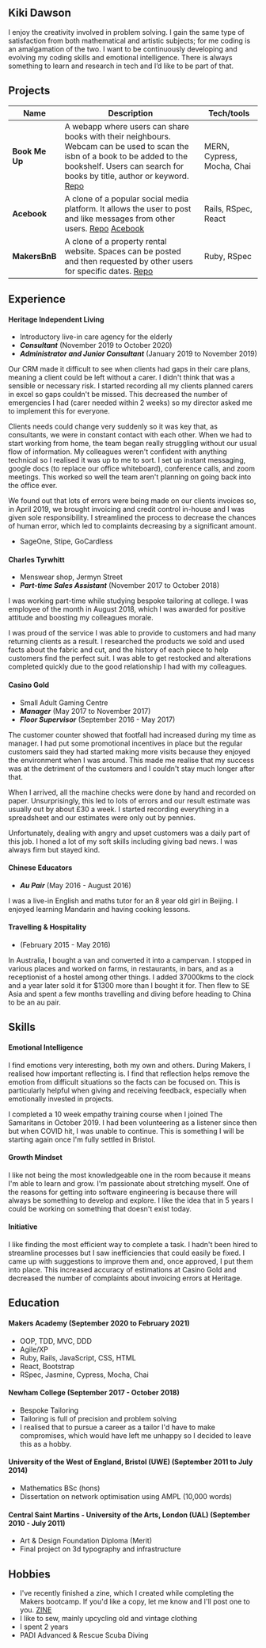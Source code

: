 ## Kiki Dawson

I enjoy the creativity involved in problem solving. I gain the same type of satisfaction from both mathematical and artistic subjects; for me coding is an amalgamation of the two. I want to be continuously developing and evolving my coding skills and emotional intelligence. There is always something to learn and research in tech and I’d like to be part of that.

## Projects

| Name                         | Description       | Tech/tools        |
| ---------------------------- | ----------------- | ----------------- |
| **Book Me Up**            | A webapp where users can share books with their neighbours. Webcam can be used to scan the isbn of a book to be added to the bookshelf. Users can search for books by title, author or keyword. [Repo](https://github.com/argy-bargy/book_swap) | MERN, Cypress, Mocha, Chai |
| **Acebook** | A clone of a popular social media platform. It allows the user to post and like messages from other users. [Repo](https://github.com/Will-Helliwell/acebook-on-the-rails) [Acebook](https://acebook-on-the-rails.herokuapp.com/) | Rails, RSpec, React             |
| **MakersBnB** | A clone of a property rental website. Spaces can be posted and then requested by other users for specific dates. [Repo](https://github.com/chrismabdo/makersbnb)| Ruby, RSpec             |

## Experience

#### Heritage Independent Living
- Introductory live-in care agency for the elderly
- ***Consultant*** (November 2019 to October 2020)
- ***Administrator and Junior Consultant*** (January 2019 to November 2019)

Our CRM made it difficult to see when clients had gaps in their care plans, meaning a client could be left without a carer. I didn't think that was a sensible or necessary risk. I started recording all my clients planned carers in excel so gaps couldn't be missed. This decreased the number of emergencies I had (carer needed within 2 weeks) so my director asked me to implement this for everyone.

Clients needs could change very suddenly so it was key that, as consultants, we were in constant contact with each other. When we had to start working from home, the team began really struggling without our usual flow of information. My colleagues weren't confident with anything technical so I realised it was up to me to sort. I set up instant messaging, google docs (to replace our office whiteboard), conference calls, and zoom meetings. This worked so well the team aren't planning on going back into the office ever.

We found out that lots of errors were being made on our clients invoices so, in April 2019, we brought invoicing and credit control in-house and I was given sole responsibility. I streamlined the process to decrease the chances of human error, which led to complaints decreasing by a significant amount.
- SageOne, Stipe, GoCardless

#### Charles Tyrwhitt
- Menswear shop, Jermyn Street
- ***Part-time Sales Assistant*** (November 2017 to October 2018)

I was working part-time while studying bespoke tailoring at college. I was employee of the month in August 2018, which I was awarded for positive attitude and boosting my colleagues morale.

I was proud of the service I was able to provide to customers and had many returning clients as a result. I researched the products we sold and used facts about the fabric and cut, and the history of each piece to help customers find the perfect suit. I was able to get restocked and alterations completed quickly due to the good relationship I had with my colleagues.

#### Casino Gold
- Small Adult Gaming Centre
- ***Manager*** (May 2017 to November 2017)
- ***Floor Supervisor*** (September 2016 - May 2017)

The customer counter showed that footfall had increased during my time as manager. I had put some promotional incentives in place but the regular customers said they had started making more visits because they enjoyed the environment when I was around. This made me realise that my success was at the detriment of the customers and I couldn't stay much longer after that.

When I arrived, all the machine checks were done by hand and recorded on paper. Unsurprisingly, this led to lots of errors and our result estimate was usually out by about £30 a week. I started recording everything in a spreadsheet and our estimates were only out by pennies.

Unfortunately, dealing with angry and upset customers was a daily part of this job. I honed a lot of my soft skills including giving bad news. I was always firm but stayed kind.

#### Chinese Educators
- ***Au Pair*** (May 2016 - August 2016)

I was a live-in English and maths tutor for an 8 year old girl in Beijing. I enjoyed learning Mandarin and having cooking lessons.

#### Travelling & Hospitality
- (February 2015 - May 2016)

In Australia, I bought a van and converted it into a campervan. I stopped in various places and worked on farms, in restaurants, in bars, and as a receptionist of a hostel among other things. I added 37000kms to the clock and a year later sold it for $1300 more than I bought it for. Then flew to SE Asia and spent a few months travelling and diving before heading to China to be an au pair.

## Skills

#### Emotional Intelligence

I find emotions very interesting, both my own and others. During Makers, I realised how important reflecting is. I find that reflection helps remove the emotion from difficult situations so the facts can be focused on. This is particularly helpful when giving and receiving feedback, especially when emotionally invested in projects.

I completed a 10 week empathy training course when I joined The Samaritans in October 2019. I had been volunteering as a listener since then but when COVID hit, I was unable to continue. This is something I will be starting again once I'm fully settled in Bristol. 

#### Growth Mindset

I like not being the most knowledgeable one in the room because it means I'm able to learn and grow. I'm passionate about stretching myself. One of the reasons for getting into software engineering is because there will always be something to develop and explore. I like the idea that in 5 years I could be working on something that doesn't exist today.

#### Initiative

I like finding the most efficient way to complete a task. I hadn't been hired to streamline processes but I saw inefficiencies that could easily be fixed. I came up with suggestions to improve them and, once approved, I put them into place. This increased accuracy of estimations at Casino Gold and decreased the number of complaints about invoicing errors at Heritage.

## Education

#### Makers Academy (September 2020 to February 2021)

- OOP, TDD, MVC, DDD
- Agile/XP
- Ruby, Rails, JavaScript, CSS, HTML
- React, Bootstrap
- RSpec, Jasmine, Cypress, Mocha, Chai

#### Newham College (September 2017 - October 2018)

- Bespoke Tailoring
- Tailoring is full of precision and problem solving
- I realised that to pursue a career as a tailor I'd have to make compromises, which would have left me unhappy so I decided to leave this as a hobby.

#### University of the West of England, Bristol (UWE) (September 2011 to July 2014)

- Mathematics BSc (hons)
- Dissertation on network optimisation using AMPL (10,000 words)

#### Central Saint Martins - University of the Arts, London (UAL) (September 2010 - July 2011)

- Art & Design Foundation Diploma (Merit)
- Final project on 3d typography and infrastructure

## Hobbies

- I've recently finished a zine, which I created while completing the Makers bootcamp. If you'd like a copy, let me know and I'll post one to you. [ZINE](https://www.buymeacoffee.com/kikidaw)
- I like to sew, mainly upcycling old and vintage clothing
- I spent 2 years 
- PADI Advanced & Rescue Scuba Diving
